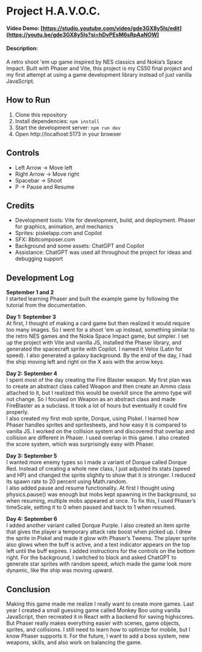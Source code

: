 # Project H.A.V.O.C.
#### Video Demo: [https://studio.youtube.com/video/gde3GX8y5Is/edit](https://youtu.be/gde3GX8y5Is?si=hDvPEsM6sRpAaNOW)
#### Description:
A retro shoot 'em up game inspired by NES classics and Nokia’s Space Impact. Built with Phaser and Vite, this project is my CS50 final project and my first attempt at using a game development library instead of just vanilla JavaScript.

## How to Run
1. Clone this repository  
2. Install dependencies: `npm install`  
3. Start the development server: `npm run dev`  
4. Open http://localhost:5173 in your browser  

## Controls
- Left Arrow → Move left  
- Right Arrow → Move right  
- Spacebar → Shoot  
- P → Pause and Resume  

## Credits
- Development tools: Vite for development, build, and deployment. Phaser for graphics, animation, and mechanics  
- Sprites: piskelapp.com and Copilot  
- SFX: 8bitcomposer.com  
- Background and some assets: ChatGPT and Copilot  
- Assistance: ChatGPT was used all throughout the project for ideas and debugging support  

## Development Log
**September 1 and 2**  
I started learning Phaser and built the example game by following the tutorial from the documentation.  

**Day 1: September 3**  
At first, I thought of making a card game but then realized it would require too many images. So I went for a shoot 'em up instead, something similar to the retro NES games and the Nokia Space Impact game, but simpler. I set up the project with Vite and vanilla JS, installed the Phaser library, and generated the spacecraft sprite with Copilot. I named it Velox (Latin for speed). I also generated a galaxy background. By the end of the day, I had the ship moving left and right on the X axis with the arrow keys.  

**Day 2: September 4**  
I spent most of the day creating the Fire Blaster weapon. My first plan was to create an abstract class called Weapon and then create an Ammo class attached to it, but I realized this would be overkill since the ammo type will not change. So I focused on Weapon as an abstract class and made FireBlaster as a subclass. It took a lot of hours but eventually it could fire properly.  
I also created my first mob sprite, Dorque, using Piskel. I learned how Phaser handles sprites and spritesheets, and how easy it is compared to vanilla JS. I worked on the collision system and discovered that overlap and collision are different in Phaser. I used overlap in this game. I also created the score system, which was surprisingly easy with Phaser.  

**Day 3: September 5**  
I wanted more enemy types so I made a variant of Dorque called Dorque Red. Instead of creating a whole new class, I just adjusted its stats (speed and HP) and changed the sprite slightly to show that it is stronger. I reduced its spawn rate to 20 percent using Math.random.  
I also added pause and resume functionality. At first I thought using physics.pause() was enough but mobs kept spawning in the background, so when resuming, multiple mobs appeared at once. To fix this, I used Phaser’s timeScale, setting it to 0 when paused and back to 1 when resumed.  

**Day 4: September 6**  
I added another variant called Dorque Purple. I also created an item sprite that gives the player a temporary attack rate boost when picked up. I drew the sprite in Piskel and made it glow with Phaser’s Tweens. The player sprite also glows when the buff is active, and a text indicator appears on the top left until the buff expires. I added instructions for the controls on the bottom right. For the background, I switched to black and asked ChatGPT to generate star sprites with random speed, which made the game look more dynamic, like the ship was moving upward.  

## Conclusion
Making this game made me realize I really want to create more games. Last year I created a small guessing game called Monkey Boo using vanilla JavaScript, then recreated it in React with a backend for saving highscores. But Phaser really makes everything easier with scenes, game objects, sprites, and collisions. I still need to learn how to optimize for mobile, but I know Phaser supports it. For the future, I want to add a boss system, new weapons, skills, and also work on balancing the game.  
